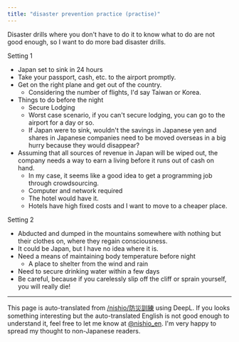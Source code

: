 ```yaml
---
title: "disaster prevention practice (practise)"
---
```


Disaster drills where you don't have to do it to know what to do are not good enough, so I want to do more bad disaster drills.

Setting 1
- Japan set to sink in 24 hours
- Take your passport, cash, etc. to the airport promptly.
- Get on the right plane and get out of the country.
    - Considering the number of flights, I'd say Taiwan or Korea.
- Things to do before the night
    - Secure Lodging
    - Worst case scenario, if you can't secure lodging, you can go to the airport for a day or so.
    - If Japan were to sink, wouldn't the savings in Japanese yen and shares in Japanese companies need to be moved overseas in a big hurry because they would disappear?
- Assuming that all sources of revenue in Japan will be wiped out, the company needs a way to earn a living before it runs out of cash on hand.
    - In my case, it seems like a good idea to get a programming job through crowdsourcing.
    - Computer and network required
    - The hotel would have it.
    - Hotels have high fixed costs and I want to move to a cheaper place.

Setting 2
- Abducted and dumped in the mountains somewhere with nothing but their clothes on, where they regain consciousness.
- It could be Japan, but I have no idea where it is.
- Need a means of maintaining body temperature before night
    - A place to shelter from the wind and rain
- Need to secure drinking water within a few days
- Be careful, because if you carelessly slip off the cliff or sprain yourself, you will really die!

---
This page is auto-translated from [/nishio/防災訓練](https://scrapbox.io/nishio/防災訓練) using DeepL. If you looks something interesting but the auto-translated English is not good enough to understand it, feel free to let me know at [@nishio_en](https://twitter.com/nishio_en). I'm very happy to spread my thought to non-Japanese readers.